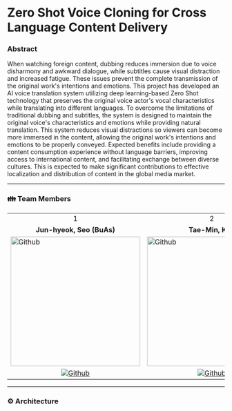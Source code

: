 # Zero Shot Voice Cloning for Cross Language Content Delivery
### Abstract
When watching foreign content, dubbing reduces immersion due to voice disharmony and awkward dialogue, while subtitles cause visual distraction and increased fatigue. These issues prevent the complete transmission of the original work's intentions and emotions.
This project has developed an AI voice translation system utilizing deep learning-based Zero Shot technology that preserves the original voice actor's vocal characteristics while translating into different languages. To overcome the limitations of traditional dubbing and subtitles, the system is designed to maintain the original voice's characteristics and emotions while providing natural translation. This system reduces visual distractions so viewers can become more immersed in the content, allowing the original work's intentions and emotions to be properly conveyed.
Expected benefits include providing a content consumption experience without language barriers, improving access to international content, and facilitating exchange between diverse cultures. This is expected to make significant contributions to effective localization and distribution of content in the global media market.

---

<h3> 👪 Team Members </h3>
<table>
  <tr>
    <td> <div align=center>  1 </div> </td>
    <td> <div align=center>  2 </div> </td>
    <td> <div align=center>  3 </div> </td>
  </tr>
  <tr>
    <td> <div align=center> <b>Jun-hyeok, Seo (BuAs)</b> </div> </td>
    <td> <div align=center> <b>Tae-Min, Kim</b> </div> </td>
    <td> <div align=center> <b>Hye-Jung, Ko</b> </div> </td>
  </tr>
  <tr>
    <td> <img alt="Github" src ="https://github.com/user-attachments/assets/2fad07e0-8441-46fd-8f4b-60870260e3f9" width="300" height="300"/> </td>
    <td> <img alt="Github" src ="https://avatars.githubusercontent.com/u/96530685?v=4" width="300" height="300"/> </td>
    <td> <img alt="Github" src ="https://huggingface.co/avatars/a698c38c55f2b19a7662b0a7531f95e7.svg" width="300" height="300"/> </td>
  </tr>
  <tr>
    <td> <div align=center> <a href="https://github.com/SeoBuAs"> <img alt="Github" src ="https://img.shields.io/badge/Github-181717.svg?&style=plastic&logo=Github&logoColor=white"/> </div> </td>
    <td> <div align=center> <a href="https://github.com/taemin6697"> <img alt="Github" src ="https://img.shields.io/badge/Github-181717.svg?&style=plastic&logo=Github&logoColor=white"/> </div> </td>
    <td> <div align=center> <a href="https://github.com/"> <img alt="Github" src ="https://img.shields.io/badge/Github-181717.svg?&style=plastic&logo=Github&logoColor=white"/> </div> </td>
  </tr>
</table>

---
<h3> ⚙️ Architecture </h3>
